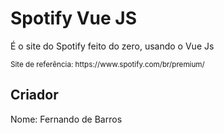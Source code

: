 # Spotify Vue JS


<p>
    É o site do Spotify
    feito do zero, usando o Vue Js
</p>


<small>
    Site de referência:
    https://www.spotify.com/br/premium/
</small>


<h2>Criador</h2>
<p>Nome: Fernando de Barros</p>
